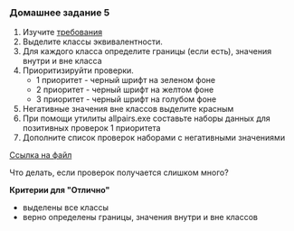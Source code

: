 ### Домашнее задание 5

1. Изучите [требования](../Требования/Req_5.md)
1. Выделите классы эквивалентности.
1. Для каждого класса определите границы (если есть), значения внутри и вне класса
1. Приоритизируйти проверки. 
    - 1 приоритет - черный шрифт на зеленом фоне
    - 2 приоритет - черный шрифт на желтом фоне
    - 3 приоритет - черный шрифт на голубом фоне
1. Негативные значения вне классов выделите красным
1. При помощи утилиты allpairs.exe составьте наборы данных для позитивных проверок 1 приоритета
1. Дополните список проверок наборами с негативными значениями

[Ссылка на файл](https://docs.google.com/spreadsheets/d/1gr7q6ufb9bug9jgWdgDK81CPe_YVoICdlyoheZ-C_qU/edit?usp=sharing)

Что делать, если проверок получается слишком много?

**Критерии для "Отлично"**
- выделены все классы
- верно определены границы, значения внутри и вне классов
